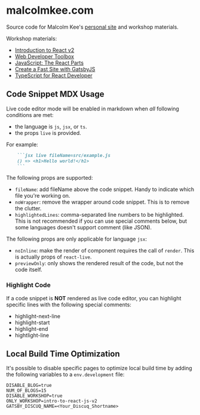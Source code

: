 # malcolmkee.com

Source code for Malcolm Kee's [personal site](https://malcolmkee.com/) and workshop materials.

Workshop materials:

- [Introduction to React v2](https://malcolmkee.com/intro-to-react-js-v2)
- [Web Developer Toolbox](https://malcolmkee.com/web-developer-toolbox)
- [JavaScript: The React Parts](https://malcolmkee.com/js-the-react-parts)
- [Create a Fast Site with GatsbyJS](https://malcolmkee.com/fast-site-with-gatsby-js)
- [TypeScript for React Developer](https://malcolmkee.com/typescript-for-react-developer)

## Code Snippet MDX Usage

Live code editor mode will be enabled in markdown when _all_ following conditions are met:

- the language is `js`, `jsx`, or `ts`.
- the props `live` is provided.

For example:

````md
    ```jsx live fileName=src/example.js
    () => <h1>Hello world!</h1>
    ```
````

The following props are supported:

- `fileName`: add fileName above the code snippet. Handy to indicate which file you're working on.
- `noWrapper`: remove the wrapper around code snippet. This is to remove the clutter.
- `highlightedLines`: comma-separated line numbers to be highlighted. This is not recommended if you can use special comments below, but some languages doesn't support comment (like JSON).

The following props are only applicable for language `jsx`:

- `noInline`: make the render of component requires the call of `render`. This is actually props of `react-live`.
- `previewOnly`: only shows the rendered result of the code, but not the code itself.

### Highlight Code

If a code snippet is **NOT** rendered as live code editor, you can highlight specific lines with the following special comments:

- highlight-next-line
- highlight-start
- highlight-end
- hightlight-line

## Local Build Time Optimization

It's possible to disable specific pages to optimize local build time by adding the following variables to a `env.development` file:

```
DISABLE_BLOG=true
NUM_OF_BLOGS=15
DISABLE_WORKSHOP=true
ONLY_WORKSHOP=intro-to-react-js-v2
GATSBY_DISCUQ_NAME=<Your_Discuq_Shortname>
```

[gatsby-mdx]: https://github.com/ChristopherBiscardi/gatsby-mdx
